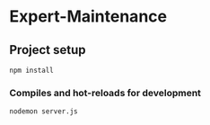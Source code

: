 # Expert-Maintenance
## Project setup
```
npm install
```

### Compiles and hot-reloads for development
```
nodemon server.js
```
